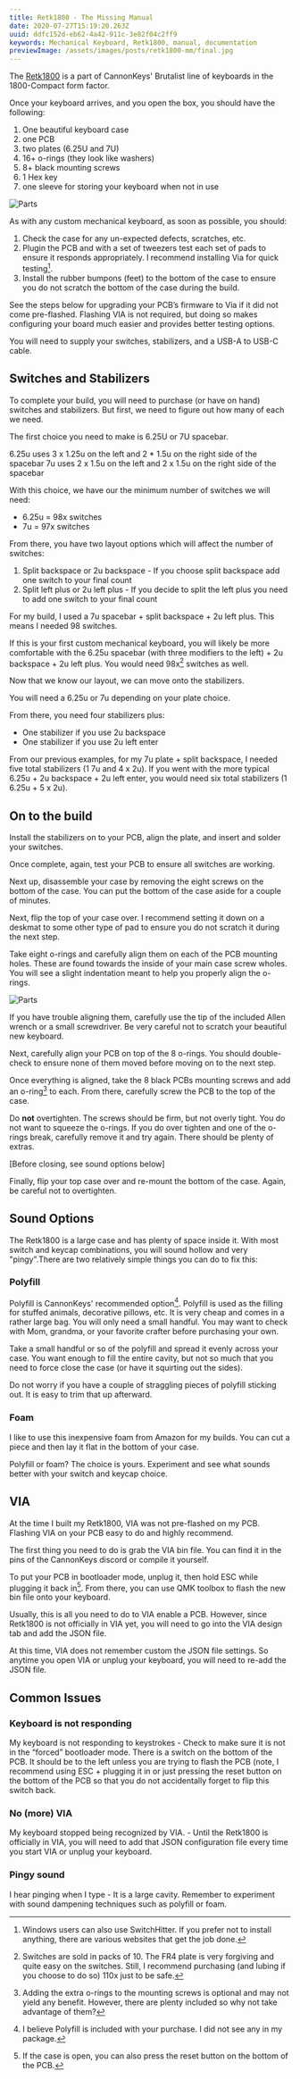 ```yaml
---
title: Retk1800 - The Missing Manual
date: 2020-07-27T15:19:20.263Z
uuid: ddfc152d-eb62-4a42-911c-3e82f04c2ff9
keywords: Mechanical Keyboard, Retk1800, manual, documentation
previewImage: /assets/images/posts/retk1800-mm/final.jpg
---
```


The [Retk1800](https://cannonkeys.com/products/rekt1800-keyboard) is a part of CannonKeys' Brutalist line of keyboards in the 1800-Compact form factor.

Once your keyboard arrives, and you open the box, you should have the following:

1. One beautiful keyboard case
2. one PCB
3. two plates (6.25U and 7U)
4. 16+ o-rings (they look like washers)
5. 8+ black mounting screws
6. 1 Hex key
7. one sleeve for storing your keyboard when not in use

![Parts](/assets/images/posts/retk1800-mm/parts.jpg)

As with any custom mechanical keyboard, as soon as possible, you should:

1. Check the case for any un-expected defects, scratches, etc.
2. Plugin the PCB and with a set of tweezers test each set of pads to ensure it responds appropriately. I recommend installing Via for quick testing[^test].
3. Install the rubber bumpons (feet) to the bottom of the case to ensure you do not scratch the bottom of the case during the build.

See the steps below for upgrading your PCB’s firmware to Via if it did not come pre-flashed. Flashing VIA is not required, but doing so makes configuring your board much easier and provides better testing options.

You will need to supply your switches, stabilizers, and a USB-A to USB-C cable.

## Switches and Stabilizers

To complete your build, you will need to purchase (or have on hand) switches and stabilizers. But first, we need to figure out how many of each we need.

The first choice you need to make is 6.25U or 7U spacebar.

6.25u uses 3 x 1.25u on the left and 2 \* 1.5u on the right side of the spacebar
7u uses 2 x 1.5u on the left and 2 x 1.5u on the right side of the spacebar

With this choice, we have our the minimum number of switches we will need:

- 6.25u = 98x switches
- 7u = 97x switches

From there, you have two layout options which will affect the number of switches:

1. Split backspace or 2u backspace - If you choose split backspace add one switch to your final count
2. Split left plus or 2u left plus - If you decide to split the left plus you need to add one switch to your final count

For my build, I used a 7u spacebar + split backspace + 2u left plus. This means I needed 98 switches.

If this is your first custom mechanical keyboard, you will likely be more comfortable with the 6.25u spacebar (with three modifiers to the left) + 2u backspace + 2u left plus. You would need 98x[^switches] switches as well.

Now that we know our layout, we can move onto the stabilizers.

You will need a 6.25u or 7u depending on your plate choice.

From there, you need four stabilizers plus:

- One stabilizer if you use 2u backspace
- One stabilizer if you use 2u left enter

From our previous examples, for my 7u plate + split backspace, I needed five total stabilizers (1 7u and 4 x 2u). If you went with the more typical 6.25u + 2u backspace + 2u left enter, you would need six total stabilizers (1 6.25u + 5 x 2u).

## On to the build

Install the stabilizers on to your PCB, align the plate, and insert and solder your switches.

Once complete, again, test your PCB to ensure all switches are working.

Next up, disassemble your case by removing the eight screws on the bottom of the case. You can put the bottom of the case aside for a couple of minutes.

Next, flip the top of your case over. I recommend setting it down on a deskmat to some other type of pad to ensure you do not scratch it during the next step.

Take eight o-rings and carefully align them on each of the PCB mounting holes. These are found towards the inside of your main case screw wholes. You will see a slight indentation meant to help you properly align the o-rings.

![Parts](/assets/images/posts/retk1800-mm/o-rings.jpg)

If you have trouble aligning them, carefully use the tip of the included Allen wrench or a small screwdriver. Be very careful not to scratch your beautiful new keyboard.

Next, carefully align your PCB on top of the 8 o-rings. You should double-check to ensure none of them moved before moving on to the next step.

Once everything is aligned, take the 8 black PCBs mounting screws and add an o-ring[^oring] to each. From there, carefully screw the PCB to the top of the case.

Do **not** overtighten. The screws should be firm, but not overly tight. You do not want to squeeze the o-rings. If you do over tighten and one of the o-rings break, carefully remove it and try again. There should be plenty of extras.

[Before closing, see sound options below]

Finally, flip your top case over and re-mount the bottom of the case. Again, be careful not to overtighten.

## Sound Options

The Retk1800 is a large case and has plenty of space inside it. With most switch and keycap combinations, you will sound hollow and very "pingy".There are two relatively simple things you can do to fix this:

### Polyfill

Polyfill is CannonKeys' recommended option[^pf]. Polyfill is used as the filling for stuffed animals, decorative pillows, etc. It is very cheap and comes in a rather large bag. You will only need a small handful. You may want to check with Mom, grandma, or your favorite crafter before purchasing your own.

Take a small handful or so of the polyfill and spread it evenly across your case. You want enough to fill the entire cavity, but not so much that you need to force close the case (or have it squirting out the sides).

Do not worry if you have a couple of straggling pieces of polyfill sticking out. It is easy to trim that up afterward.

### Foam

I like to use this inexpensive foam from Amazon for my builds. You can cut a piece and then lay it flat in the bottom of your case.

Polyfill or foam? The choice is yours. Experiment and see what sounds better with your switch and keycap choice.

## VIA

At the time I built my Retk1800, VIA was not pre-flashed on my PCB. Flashing VIA on your PCB easy to do and highly recommend.

The first thing you need to do is grab the VIA bin file. You can find it in the pins of the CannonKeys discord or compile it yourself.

To put your PCB in bootloader mode, unplug it, then hold ESC while plugging it back in[^bootloader]. From there, you can use QMK toolbox to flash the new bin file onto your keyboard.

Usually, this is all you need to do to VIA enable a PCB. However, since Retk1800 is not officially in VIA yet, you will need to go into the VIA design tab and add the JSON file.

At this time, VIA does not remember custom the JSON file settings. So anytime you open VIA or unplug your keyboard, you will need to re-add the JSON file.

## Common Issues

### Keyboard is not responding

My keyboard is not responding to keystrokes - Check to make sure it is not in the “forced” bootloader mode. There is a switch on the bottom of the PCB. It should be to the left unless you are trying to flash the PCB (note, I recommend using ESC + plugging it in or just pressing the reset button on the bottom of the PCB so that you do not accidentally forget to flip this switch back.

### No (more) VIA

My keyboard stopped being recognized by VIA. - Until the Retk1800 is officially in VIA, you will need to add that JSON configuration file every time you start VIA or unplug your keyboard.

### Pingy sound

I hear pinging when I type - It is a large cavity. Remember to experiment with sound dampening techniques such as polyfill or foam.

[^test]: Windows users can also use SwitchHitter. If you prefer not to install anything, there are various websites that get the job done.
[^pf]: I believe Polyfill is included with your purchase. I did not see any in my package.
[^switches]: Switches are sold in packs of 10. The FR4 plate is very forgiving and quite easy on the switches. Still, I recommend purchasing (and lubing if you choose to do so) 110x just to be safe.
[^oring]: Adding the extra o-rings to the mounting screws is optional and may not yield any benefit. However, there are plenty included so why not take advantage of them?
[^bootloader]: If the case is open, you can also press the reset button on the bottom of the PCB.
